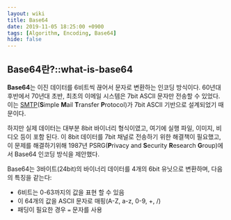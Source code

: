 ```yaml
---
layout: wiki
title: Base64
date: 2019-11-05 18:25:00 +0900
tags: [Algorithm, Encoding, Base64]
hide: false
---
```


## Base64란?::what-is-base64

**Base64**는 이진 데이터를 6비트씩 끊어서 문자로 변환하는 인코딩 방식이다.
60년대 후반에서 70년대 초반, 최초의 이메일 시스템은 7bit ASCII 문자만 전송할 수 있었다. 이는 [SMTP]()(**S**imple **M**ail **T**ransfer **P**rotocol)가 7bit ASCII 기반으로 설계되었기 때문이다.

하지만 실제 데이터는 대부분 8bit 바이너리 형식이였고, 여기에 실행 파일, 이미지, 비디오 등이 포함 된다. 이 8bit 데이터를 7bit 채널로 전송하기 위한 해결책이 필요했고, 
이 문제를 해결하기위해 1987년 PSRG(**P**rivacy and **S**ecurity **R**esearch **G**roup)에서 Base64 인코딩 방식을 제안했다.

Base64는 3바이트(24bit)의 바이너리 데이터를 4개의 6bit 유닛으로 변환하며, 다음의 특징을 같는다:
* 6비트는 0-63까지의 값을 표현 할 수 있음
* 이 64개의 값을 ASCII 문자로 매핑(A-Z, a-z, 0-9, +, /)
* 패딩이 필요한 경우 `=` 문자를 사용

